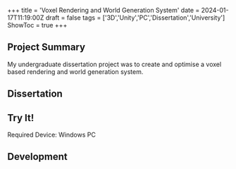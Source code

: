 +++
title = 'Voxel Rendering and World Generation System'
date = 2024-01-17T11:19:00Z
draft = false
tags = ['3D','Unity','PC','Dissertation','University']
ShowToc = true
+++

## Project Summary

My undergraduate dissertation project was to create and optimise a voxel based rendering and world generation system.

## Dissertation

## Try It!

Required Device: Windows PC

## Development

### 
